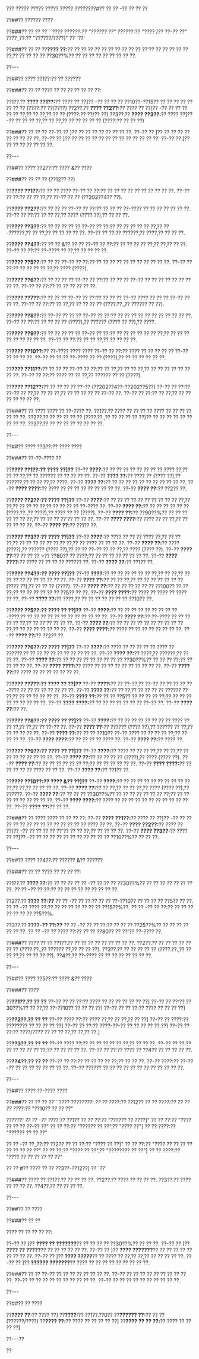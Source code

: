??? ????? ????? ????? ????? ????????#?? ?? ?? -?? ?? ?? ??

??##?? ?????? ????

??###?? ?? ??
??```????
????_??:?? "?????? ??"
????_??:?? "???? /?? ??-?? ??"
????_??:?? "??????/????]"
??``??`

??###?? ?? ??
??**???? ??:**?? ?? ?? ?? ?? ?? ?? ?? ?? ?? ?? ??'?? ?? ?? ?? ?? ?? ??,?? ?? ?? ?? ?? ??30??%?? ?? ?? ?? ?? ?? ?? ?? ?? ??.

??---

??##?? ???? ??1??:?? ?? ??????

??###?? ?? ??
???? ?? ?? ?? ?? ?? ?? ??:

??1??.?? **???? ??1??:**?? ???? ?? ??]?? -?? ?? ?? ?? ??10??-??15?? ?? ?? ?? ?? ?? ?? ?? ?? (????:?? ??/????)
??2??.?? **???? ??2??:**?? ???? ?? ??]?? -?? ?? ?? ?? ?? ?? ??,?? ?? ??,?? ?? ?? (????:?? ??/?? ??)
??3??.?? **???? ??3??:**?? ???? ??]?? -?? ?? ?? ?? ??,?? ?? ??,?? ?? ?? ?? ?? ?? (????:?? ?? ?? ??)

??###?? ?? ?? ??
??-?? ?? ]?? ?? ?? ?? ?? ?? ?? ?? ??.
??-?? ?? ]?? ?? ?? ?? ?? ?? ?? ?? ?? ??.
??-?? ?? ]?? ?? ?? ?? ?? ?? ?? ?? ?? ?? ?? ?? ?? ??.
??-?? ?? ]?? ?? ?? ?? ?? ?? ?? ??.

??---

??##?? ???? ??2??:?? ???? &?? ????

??###?? ?? ?? ?? (??12?? ??)

??**???? ??1??:**?? ?? ?? ????
??-?? ?? ??:?? ?? ?? ?? ?? ?? ?? ?? ?? ?? ??.
??-?? ?? ??:?? ?? ?? ??,?? ??-?? ?? ?? (??202??4?? ??).

??**???? ??2??:**?? ?? ?? ??
??-?? ?? ??:?? ?? ?? ?? ??-???? ?? ?? ?? ?? ?? ?? ??.
??-?? ?? ??:?? ?? ?? ??,?? ???? (???? ??),?? ?? ?? ??.

??**???? ??3??:**?? ?? ?? ?? ?? ??
??-?? ?? ??:?? ?? ?? ?? ?? ?? ??,?? ??-??????,?? ?? ??,?? ?? ?? ?? ?? ??.
??-?? ?? ??:?? ??????,?? ????,?? ?? ?? ??.

??**???? ??4??:**?? ?? ?? &?? ?? ??
??-?? ?? ??:?? ?? ?? ?? ?? ??,?? ??,?? ?? ??.
??-?? ?? ??:?? ??-???? ?? ??,?? ?? ?? ?? ??.

??**???? ??5??:**?? ?? ??
??-?? ?? ??:?? ?? ?? ?? ?? ?? ?? ?? ?? ?? ?? ??.
??-?? ?? ??:?? ?? ?? ?? ?? ??,?? ???? (????).

??**???? ??6??:**?? ?? ?? ?? ??
??-?? ?? ??:?? ?? ?? ?? ??-?? ?? ?? ?? ?? ?? ?? ?? ?? ??.
??-?? ?? ??:?? ?? ?? ?? ?? ?? ??.

??**???? ??7??:**?? ?? ?? ??
??-?? ?? ??:?? ?? ?? ?? ??-?? ???? ?? ?? ?? ??-?? ?? ?? ??.
??-?? ?? ??:?? ?? ??,?? ?? ?? ?? ?? (????.??.,?? ?????? ?? ??).

??**???? ??8??:**?? ??-?? ?? ?? ??
??-?? ?? ??:?? ?? ?? ?? ?? ?? ?? ?? ?? ?? ?? ??.
??-?? ?? ??:?? ?? ?? ?? ?? (????),?? ?????? (???? ?? ??),?? ????.

??**???? ??9??:**?? ?? ?? ?? ?? ??
??-?? ?? ??:?? ?? ?? ?? ?? ?? ?? ??,?? ?? ?? ?? ?? ?? ?? ?? ?? ??.
??-?? ?? ??:?? ?? ?? ??,?? ?? ?? ?? ??.

??**???? ??10??:**?? ??-???? ???? ????
??-?? ?? ??:?? ???? ?? ?? ?? ?? ?? ??-?? ?? ?? ?? ??.
??-?? ?? ??:?? ??-???? ?? ?? (????),?? ?? ?? ?? ?? ?? ??.

??**???? ??11??:**?? ?? ?? ??
??-?? ?? ??:?? ?? ??,?? ?? ?? ??,?? ?? ?? ?? ?? ?? ?? ?? ??.
??-?? ?? ??:?? ???? ?? ?? ??,?? ?????? ?? ?? (????).

??**???? ??12??:**?? ?? ?? ?? ?? ??-?? (??202??4??-??202??5??)
??-?? ?? ??:?? ??-?? ?? ??,?? ?? ?? ??,?? ?? ?? ?? ?? ?? ??-?? ??.
??-?? ?? ??:?? ?? ??,?? ?? ?? ?? ?? ?? ?? ??.

??###?? ?? ????
???? ?? ??-???? ??:
??1??.?? ???? ?? ?? ?? ?? ???? ?? ?? ?? ?? ?? ?? ??.
??2??.?? ?? ?? ?? ?? ?? (????.??.,?? ?? ?? ?? ?? ??)?? ?? ?? ?? ?? ?? ?? ?? ?? ??.
??3??.?? ?? ?? ?? ?? ?? ?? ?? ??.

??---

??##?? ???? ??3??:?? ???? ????

??###?? ??-??-???? ??

??**???? ??1??:?? ???? ??]??**
??-?? **????:**?? ?? ?? ?? ?? ?? ?? ?? ?? ???? ??,?? ?? ?? ??,?? ?? ?????? ?? ?? ?? ?? ??.
??-?? **???? ??:**?? ???? ?? (???? ??),?? ??????,?? ?? ?? ??,?? ????.
??-?? **???? ??:**?? ?? ?? ?? ?? ?? ?? ?? ?? ?? ?? ??.
??-?? **???? ????:**?? ???? ?? ?? ?? ?? ?? ?? ?? ?? ??.
??-?? **???? ??:**?? ??2?? ??.

??**???? ??2??:?? ???? ??]??**
??-?? **????:**?? ?? ?? ?? ?? ?? ?? ?? ?? ?? ?? ??,?? ??,?? ?? ?? ?? ??,?? ?? ?? ?? ?? ??-???? ??.
??-?? **???? ??:**?? ?? ?? ?? ?? ?? ?? (????.??.,?? ????),?? ???? ?? ?? (????).
??-?? **???? ??:**?? ??90??%?? ?? ?? ?? ?? ?? ?? ??;?? ?? ?? ?? ??'?? ?? ?? ??.
??-?? **???? ????:**?? ???? ?? ?? ??,?? ?? ?? ?? ?? ??.
??-?? **???? ??:**?? ??1?? ??.

??**???? ??3??:?? ???? ??]??**
??-?? **????:**?? ???? ?? ?? ?? ???? ??,?? ?? ?? ??,?? ?? ?? ?? ?? ?? ??.?? ??,?? ?? ???? ?? ?? ?? ??.
??-?? **???? ??:**?? ???? (????),?? ?????? (???? ??),?? ??'?? ??-?? ?? ?? ??,?? ???? (???? ??).
??-?? **???? ??:**?? ?? ?? ?? >?? ??80?? ?? ????;?? ?? ?? ?? ?? ?? ?? ?? ??.
??-?? **???? ????:**?? ???? ?? ?? ?? ?? ?????? ??.
??-?? **???? ??:**?? ??1?? ??.

??**???? ??4??:?? ???? ??]??**
??-?? **????:**?? ?? ?? ?? ?? ?? ?? ??,?? ?? ??,?? ?? ?? ?? ?? ?? ?? ?? ?? ?? ??.
??-?? **???? ??:**?? ?? ?? ??,?? ?? ?? ?? ?? ?? ?? ?? (???? ??),?? ?? ?? ?? (????).
??-?? **???? ??:**?? ?? ?? ?? ?? ?? ?? ??100?? ?? ?? ??;?? ?? ?? ?? ?? ?? ?? ??5?? ?? ??.
??-?? **???? ????:**?? ???? ?? ???? ?? ???? ?? ??.
??-?? **???? ??:**?? ????,?? ?? ?? ?? ?? ?? ?? ?? ??10?? ??.

??**???? ??5??:?? ???? ?? ??]??**
??-?? **????:**?? ?? ?? ?? ?? ?? ?? ?? ?? ??-????.?? ?? ?? ?? ?? ?? ?? ?? ?? ?? ?? ?? ??.
??-?? **???? ??:**?? ??-???? ?? ?? ?? ?? ?? ??,?? ?? ??'?? ?? ?? ??.
??-?? **???? ??:**?? ?? ?? ?? ?? ?? ?? ?? ?? ?? ?? ??;?? ?? ?? ?? ?? ?? ?? ??.
??-?? **???? ????:**?? ???? ?? ?? ?? ?? ?? ?? ?? ??.
??-?? **???? ??:**?? ??2?? ??.

??**???? ??6??:?? ???? ??]??**
??-?? **????:**?? ???? ?? ?? ?? ?? ?? ???? ?? ??????.?? ?? ?? ?? ?? ?? ?? ?? ?? ?? ??.
??-?? **???? ??:**?? ????,?? ??????,?? ?? ?? ??.
??-?? **???? ??:**?? ?? ?? ?? ?? ?? ?? ?? ?? ?? ??30??%?? ?? ?? ?? ??;?? ?? ?? ?? ?? ??.
??-?? **???? ????:**?? ???? ?? ?? ?? ?? ?? ?? ?? ?? ?? ??.
??-?? **???? ??:**?? ???? ?? ?? ?? ?? ?? ?? ??.

??**???? ??7??:?? ???? ?? ??]??**
??-?? **????:**?? ?? ??-??,?? ??-?? ?? ?? ?? ?? ??-???? ?? ?? ?? ?? ?? ?? ?? ??.
??-?? **???? ??:**?? ?? ??,?? ?? ?? ?? ?? ?????? ?? ??,?? ?? ?? ?? ?? ?? ??.
??-?? **???? ??:**?? ?? ?? ??5?? ?? ?? ?? ?? ??;?? ?? ?? ?? ?? ?? ?? ?? ?? ??.
??-?? **???? ????:**?? ?? ?? ?? ?? ?? ?? ?? ??-?? ??.
??-?? **???? ??:**?? ??.

??**???? ??8??:?? ???? ?? ??]??**
??-?? **????:**?? ?? ?? ?? ?? ?? ?? ?? ?? ???? ?? ?? ??,?? ??,?? ?? ??-?? ??.
??-?? **???? ??:**?? ?????? (???? ??),?? ?????? ?? ??,?? ?? ?? ?? ?? ??.
??-?? **???? ??:**?? ?? ?? ??10?? ??-?? ???? ?? ?? ?? ?? ??;?? ?? ?? ?? ??.
??-?? **???? ????:**?? ?? ?? ?? ?? ???? ??.
??-?? **???? ??:**?? ???? ??.

??**???? ??9??:?? ???? ?? ??]??**
??-?? **????:**?? ???? ?? ?? ?? ??,?? ?? ??,?? ?? ?? ?? ?? ?? ?? ?? ??.
??-?? **???? ??:**?? ?? ?? ?? ?? (????),?? ???? (???? ??).
??-?? **???? ??:**?? ?? ?? ??,?? ?? ?? ??;?? ?? ?? ?? ?? ?? ??.
??-?? **???? ????:**?? ?? ?? ?? ?? ?? ???? ?? ?? ??.
??-?? **???? ??:**?? ??1?? ??.

??**???? ??10??:?? ???? &?? ??]??**
??-?? **????:**?? ?? ?? ?? ?? ?? ?? ?? ?? ?? ?? ??,?? ??,?? ?? ?? ?? ??.
??-?? **???? ??:**?? ?? ??,?? ?? ?? ??,?? ???? (???? ??),?? ??????.
??-?? **???? ??:**?? ?? ?? ?? ??30??%?? ?? ?? ?? ?? ?? ?? ?? ??;?? ?? ?? ?? ?? ?? ?? ?? ?? ??.
??-?? **???? ????:**?? ???? ?? ?? ?? ?? ?? ?? ?? ?? ?? ?? ?? ??.
??-?? **???? ??:**?? ?? ??.

??###?? ?? ????
???? ?? ?? ?? ??:
??-?? **???? ??1??:**?? ???? ?? ??]?? -?? ?? ?? ?? ?? ?? ?? ?? ?? ?? ?? ?? ?? ?? ?? ???? ?? ??.
??-?? **???? ??2??:**?? ???? ?? ??]?? -?? ?? ?? ?? ?? ??'?? ?? ?? ??;?? ?? ?? ?? ??.
??-?? **???? ??3??:**?? ???? ?? ??]?? -?? ?? ?? ?? ?? ?? ?? ?? ?? ?? ?? ?? ??10??%?? ?? ?? ??.

??---

??##?? ???? ??4??:?? ?????? &?? ??????

??###?? ?? ??
???? ?? ?? ?? ??:

??1??.?? **???? ??:**?? ?? ?? ??
??  ?? -?? ??:?? ?? ??30??%?? ?? ?? ?? ?? ?? ?? ?? ??.
??  ?? -?? ?? ??:?? ?? ?? ?? ?? ?? ?? ?? ?? ??.

??2??.?? **???? ??:??**
??  ?? -?? ?? ??:?? ?? ?? ??-??10?? ?? ?? ?? ?? ??5?? ?? ??.
??  ?? -?? ???? ??:?? ?? ?? ?? ?? ?? ?? ?? ??15??%??.
??  ?? -?? ?? ??:?? ?? ?? ?? ?? ?? ?? ?? ??5??%.

??3??.?? **????-?? ??:??**
??  ?? -?? ?? ?? ??:?? ?? ?? ?? ??25??%?? ?? ?? ?? ?? ?? ?? ??.
??  ?? -?? ?? ???? ??:?? ?? ?? ??80?? ?? ??'?? ??-???? ??.

??###?? ???? ?? ??
??1??.?? ?? ?? ?? ?? ?? ?? ?? ?? ??.
??2??.?? ?? ?? ?? ?? ?? ?? ?? (????.??.,?? ?????? ??,?? ?? ?? ??).
??3??.?? ?? ?? ?? ?? ?? (????.??.,?? ?? ?? ??,?? ?? ?? ?? ??).
??4??.?? ??-???? ?? ?? ?? ?? ?? ?? ?? ??.

??---

??##?? ???? ??5??:?? ???? &?? ????

??###?? ????

??**??1??.?? ?? ??**
??-?? ?? ?? ??:?? ???? ?? ?? ?? ?? ?? ?? ??]
??-?? ?? ??:?? ??30??%?? ?? ??,?? ??-??10?? ?? ?? ?? ??]
??-?? ?? ?? ??:?? ???? ?? ?? ?? ??]

??**??2??.?? ?? ??**
??-?? ???? ??:?? ???? ??,?? ?? ??,?? ?? ??]
??-?? ?? ????:?? ???????? ?? ?? ?? ?? ??]
??-?? ?? ??:?? ????-??-?? ?? ?? ?? ?? ?? ??]
??-?? ?? ??:?? ????/???? ?? ?? ?? ??,?? ??,?? ??.]

??**??3??.?? ?? ??**
??-?? ???? ??:?? ?? ?? ??,?? ?? ??,?? ?? ?? ??.
??-?? ?? ??:?? ?? ?? ?? ?? ?? ??;?? ?? ?? ?? ?? ??.
??-?? ?? ??:?? ???? ?? ??4?? ?? ?? ?? ?? ??.

??**??4??.?? ?? ??**
??-?? ?? ??:?? ?? ?? ?? ?? ??;?? ?? ?? ??.
??-?? ????:?? ??-??-?? ?? ?? ?? ?? ?? ?? ?? ??.
??-?? ?????? ??:?? ?? ?? ?? ?? ?? ?? ?? ?? ?? ??.

??---

??##?? ???? ??-???? ????

??###?? ?? ?? ??
??```????
????_????:
?? ?? ??_??:?? ??12??
?? ?? ??_??:?? ??
?? ?? ??_??:?? "??10?? ?? ?? ??"

????_??:
?? ?? -?? ??_??:?? ??1??
??   ?? ??:?? "?????? ?? ????]"
??   ?? ??:?? "???? ?? ?? ?? ??-?? ??"
??   ?? ??:?? "?????? ?? ??",?? "???? ??"]
??   ?? ????:?? "?????? ?? ?? ??"

?? ?? -?? ??_??:?? ??2??
??   ?? ??:?? "???? ?? ??]"
??   ?? ??:?? "???? ?? ?? ?? ?? ?? ?? ?? ?? ??"
??   ?? ??:?? "???? ?? ??",?? "???????? ?? ??"]
??   ?? ????:?? "???? ?? ?? ?? ?? ?? ??"

?? ?? #?? ???? ?? ?? ??3??-??12??]
??``??`

??###?? ???? ??
??1??.?? ?? ?? ?? ??.
??2??.?? ???? ?? ?? ?? ??.
??3??.?? ???? ?? ?? ?? ??.
??4??.?? ?? ?? ?? ??.

??---

??##?? ?? ????

??###?? ?? ??

???? ?? ?? ?? ?? ??:

??-?? ?? ]?? **???? ?? ???????**?? ?? ?? ?? ?? ??30??%?? ?? ?? ??.
??-?? ?? ]?? **???? ?? ?????**?? ?? ?? ?? ?? ?? ??.
??-?? ?? ]?? **???? ???????**?? ?? ?? ?? ?? ?? ?? ?? ?? ??.
??-?? ?? ]?? **???? ?????**?? ?? ???? ?? ??,?? ??,?? ?? ?? ?? ?? ??.
??-?? ?? ]?? **?????? ???????**?? ???? ?? ?? ?? ?? ?? ?? ?? ?? ??.

??###?? ?? ??
??-?? ?? ?? ?? ?? ?? ?? ?? ??.
??-?? ?? ?? ?? ?? ?? ?? ?? ?? ?? ??.
??-?? ?? ?? ?? ?? ?? ?? ?? ?? ?? ??.
??-?? ?? ?? ?? ?? ?? ?? ?? ?? ?? ??.

??---

??##?? ?? ????

??**???? ??:**?? ???? ??]
??**????:**?? ??1??.??0??
??**?????? ??:**?? ?? ?? (??????/????)
??**???? ??:**?? ???? ?? ?? ?? ?? ??]
??**???? ?? ?? ??:**?? ???? ?? ?? ?? ??]

??---??

??